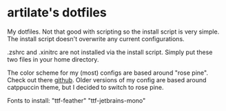 # artilate's dotfiles
My dotfiles.
Not that good with scripting so the install script is very simple. The install script doesn't overwrite any current configurations.

.zshrc and .xinitrc are not installed via the install script. Simply put these two files in your home directory.

The color scheme for my (most) configs are based around "rose pine". Check out there [github](https://github.com/rose-pine/rose-pine-theme). Older versions of my config are based around catppuccin theme, but I decided to switch to rose pine.

Fonts to install:
"ttf-feather"
"ttf-jetbrains-mono"
